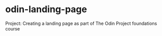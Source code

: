 # odin-landing-page
Project: Creating a landing page as part of The Odin Project foundations course
